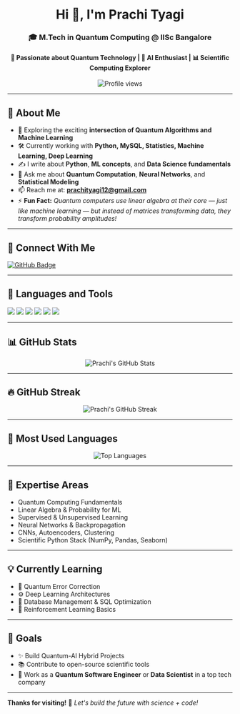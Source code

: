 <h1 align="center">Hi 👋, I'm Prachi Tyagi</h1>
<h3 align="center">🎓 M.Tech in Quantum Computing @ IISc Bangalore</h3>
<h4 align="center">🔬 Passionate about Quantum Technology | 🤖 AI Enthusiast | 📊 Scientific Computing Explorer</h4>

<p align="center">
  <img src="https://komarev.com/ghpvc/?username=prachityagi12&label=Profile%20views&color=0e75b6&style=flat" alt="Profile views" />
</p>

---

## 🌟 About Me

- 🧠 Exploring the exciting **intersection of Quantum Algorithms and Machine Learning**
- 🛠️ Currently working with **Python, MySQL, Statistics, Machine Learning, Deep Learning**
- ✍️ I write about **Python**, **ML concepts**, and **Data Science fundamentals**
- 💬 Ask me about **Quantum Computation**, **Neural Networks**, and **Statistical Modeling**
- 📫 Reach me at: **prachityagi12@gmail.com**
- ⚡ **Fun Fact:** *Quantum computers use linear algebra at their core — just like machine learning — but instead of matrices transforming data, they transform probability amplitudes!*

---

## 🤝 Connect With Me

<p align="left">
  <a href="https://github.com/prachityagi12" target="_blank">
    <img src="https://img.shields.io/badge/GitHub-prachityagi12-181717?style=for-the-badge&logo=github" alt="GitHub Badge" />
  </a>
  <!-- Add LinkedIn / Portfolio badge here -->
</p>

---

## 🧰 Languages and Tools

<p align="left">
  <img src="https://img.shields.io/badge/Python-3776AB?style=for-the-badge&logo=python&logoColor=white" />
  <img src="https://img.shields.io/badge/MySQL-005C84?style=for-the-badge&logo=mysql&logoColor=white" />
  <img src="https://img.shields.io/badge/Pandas-150458?style=for-the-badge&logo=pandas&logoColor=white" />
  <img src="https://img.shields.io/badge/Seaborn-2D3F6C?style=for-the-badge&logo=seaborn&logoColor=white" />
  <img src="https://img.shields.io/badge/Numpy-013243?style=for-the-badge&logo=numpy&logoColor=white" />
  <img src="https://img.shields.io/badge/Matplotlib-406AB1?style=for-the-badge&logo=matplotlib&logoColor=white" />
</p>

---

## 📊 GitHub Stats

<p align="center">
  <img src="https://github-readme-stats.vercel.app/api?username=prachityagi12&show_icons=true&theme=tokyonight&hide_border=true" alt="Prachi's GitHub Stats" />
</p>

---

## 🔥 GitHub Streak

<p align="center">
  <img src="https://streak-stats.demolab.com/?user=prachityagi12&theme=tokyonight&hide_border=true" alt="Prachi's GitHub Streak" />
</p>

---

## 📌 Most Used Languages

<p align="center">
  <img src="https://github-readme-stats.vercel.app/api/top-langs?username=prachityagi12&show_icons=true&layout=compact&langs_count=6&theme=tokyonight&hide=html,jupyter%20notebook&hide_border=true" alt="Top Languages" />
</p>

---

## 🧠 Expertise Areas

- Quantum Computing Fundamentals
- Linear Algebra & Probability for ML
- Supervised & Unsupervised Learning
- Neural Networks & Backpropagation
- CNNs, Autoencoders, Clustering
- Scientific Python Stack (NumPy, Pandas, Seaborn)

---

## 💡 Currently Learning

- 📘 Quantum Error Correction  
- ⚙️ Deep Learning Architectures  
- 💾 Database Management & SQL Optimization  
- 🤖 Reinforcement Learning Basics

---

## 🚀 Goals

- ✨ Build Quantum-AI Hybrid Projects  
- 📚 Contribute to open-source scientific tools  
- 🎯 Work as a **Quantum Software Engineer** or **Data Scientist** in a top tech company

---

**Thanks for visiting!** 🌟 *Let's build the future with science + code!*
